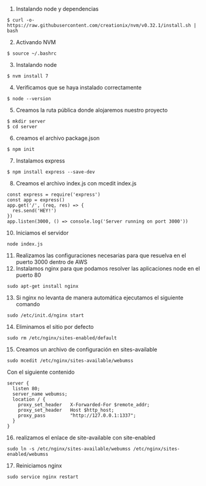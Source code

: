 1. Instalando node y dependencias
```
$ curl -o- https://raw.githubusercontent.com/creationix/nvm/v0.32.1/install.sh | bash
```
2. Activando NVM
```
$ source ~/.bashrc
```
3. Instalando node
```
$ nvm install 7
```
4. Verificamos que se haya instalado correctamente
```
$ node --version
```
5. Creamos la ruta pública donde alojaremos nuestro proyecto
```
$ mkdir server
$ cd server
```
6. creamos el archivo package.json
```
$ npm init
```
7. Instalamos express
```
$ npm install express --save-dev
```
8. Creamos el archivo index.js con mcedit index.js
```
const express = require('express')
const app = express()
app.get('/', (req, res) => {
  res.send('HEY!')
})
app.listen(3000, () => console.log('Server running on port 3000'))
```
10. Iniciamos el servidor
```
node index.js
```
11. Realizamos las configuraciones necesarias para que resuelva en el puerto 3000 dentro de AWS
12. Instalamos nginx para que podamos resolver las aplicaciones node en el puerto 80
```
sudo apt-get install nginx
```
13. Si nginx no levanta de manera automática ejecutamos el siguiente comando
```
sudo /etc/init.d/nginx start
```
14. Eliminamos el sitio por defecto
```
sudo rm /etc/nginx/sites-enabled/default
```
15. Creamos un archivo de configuración en sites-available
```
sudo mcedit /etc/nginx/sites-available/webumss
```
Con el siguiente contenido
```
server {
  listen 80;
  server_name webumss;
  location / {
    proxy_set_header   X-Forwarded-For $remote_addr;
    proxy_set_header   Host $http_host;
    proxy_pass         "http://127.0.0.1:1337";
  }
}
```
16. realizamos el enlace de site-available con site-enabled
```
sudo ln -s /etc/nginx/sites-available/webumss /etc/nginx/sites-enabled/webumss
```
17. Reiniciamos nginx 
```
sudo service nginx restart
```
